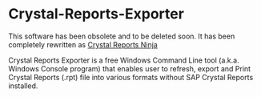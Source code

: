 # Crystal-Reports-Exporter
This software has been obsolete and to be deleted soon. 
It has been completely rewritten as [Crystal Reports Ninja](https://github.com/rainforestnet/CrystalReportsNinja)

Crystal Reports Exporter is a free Windows Command Line tool (a.k.a. Windows Console program) that enables user to refresh, export and Print Crystal Reports (.rpt) file into various formats without SAP Crystal Reports installed.

